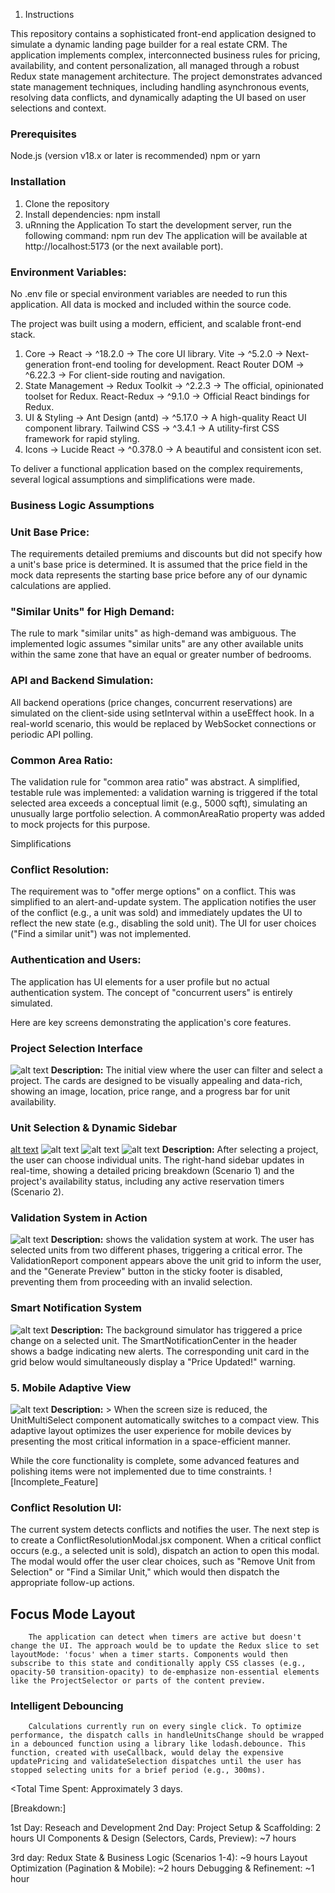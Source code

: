 1. Instructions

<!-- ThinkRealty CRM - Dynamic Landing Page Builder: -->

This repository contains a sophisticated front-end application designed to simulate a dynamic landing page builder for a real estate CRM. The application implements complex, interconnected business rules for pricing, availability, and content personalization, all managed through a robust Redux state management architecture.
The project demonstrates advanced state management techniques, including handling asynchronous events, resolving data conflicts, and dynamically adapting the UI based on user selections and context.

<!-- 2.1 Setup Instructions: -->

### Prerequisites

Node.js (version v18.x or later is recommended)
npm or yarn

### Installation

1. Clone the repository
2. Install dependencies: npm install
3. uRnning the Application
To start the development server, run the following command: npm run dev
The application will be available at http://localhost:5173 (or the next available port).

### Environment Variables:
No .env file or special environment variables are needed to run this application. All data is mocked and included within the source code.

<!-- 2.2 Technology Stack -->

The project was built using a modern, efficient, and scalable front-end stack.
1. Core	-> React -> ^18.2.0	 -> The core UI library. 
           Vite -> ^5.2.0 -> Next-generation front-end tooling for development.
           React Router DOM	 -> ^6.22.3	-> For client-side routing and navigation.
2. State Management -> Redux Toolkit -> ^2.2.3 -> The official, opinionated toolset for Redux.
                       React-Redux -> ^9.1.0 ->	Official React bindings for Redux.
3. UI & Styling -> Ant Design (antd) -> ^5.17.0 ->	A high-quality React UI component library.
                   Tailwind CSS  ->	^3.4.1 -> A utility-first CSS framework for rapid styling.
4. Icons -> Lucide React -> ^0.378.0 -> A beautiful and consistent icon set.

<!-- 2.3 Assumptions Made -->
To deliver a functional application based on the complex requirements, several logical assumptions and simplifications were made.

### Business Logic Assumptions

### Unit Base Price: 
The requirements detailed premiums and discounts but did not specify how a unit's base price is determined. It is assumed that the price field in the mock data represents the starting base price before any of our dynamic calculations are applied.

### "Similar Units" for High Demand: 
The rule to mark "similar units" as high-demand was ambiguous. The implemented logic assumes "similar units" are any other available units within the same zone that have an equal or greater number of bedrooms.

### API and Backend Simulation: 
All backend operations (price changes, concurrent reservations) are simulated on the client-side using setInterval within a useEffect hook. In a real-world scenario, this would be replaced by WebSocket connections or periodic API polling.

### Common Area Ratio: 
The validation rule for "common area ratio" was abstract. A simplified, testable rule was implemented: a validation warning is triggered if the total selected area exceeds a conceptual limit (e.g., 5000 sqft), simulating an unusually large portfolio selection. A commonAreaRatio property was added to mock projects for this purpose.

Simplifications
### Conflict Resolution: 
The requirement was to "offer merge options" on a conflict. This was simplified to an alert-and-update system. The application notifies the user of the conflict (e.g., a unit was sold) and immediately updates the UI to reflect the new state (e.g., disabling the sold unit). The UI for user choices ("Find a similar unit") was not implemented.
### Authentication and Users: 
The application has UI elements for a user profile but no actual authentication system. The concept of "concurrent users" is entirely simulated.

<!-- 2.4 Screenshots and Descriptions -->
Here are key screens demonstrating the application's core features.
### Project Selection Interface
![alt text](image.png)
**Description:** 
The initial view where the user can filter and select a project. The cards are designed to be visually appealing and data-rich, showing an image, location, price range, and a progress bar for unit availability.

### Unit Selection & Dynamic Sidebar
[alt text](image-1.png)
![alt text](image-4.png)
![alt text](image-5.png)
![alt text](image-6.png)
**Description:** 
 After selecting a project, the user can choose individual units. The right-hand sidebar updates in real-time, showing a detailed pricing breakdown (Scenario 1) and the project's availability status, including any active reservation timers (Scenario 2).

### Validation System in Action
![alt text](image-2.png)
**Description:** 
 shows the validation system at work. The user has selected units from two different phases, triggering a critical error. The ValidationReport component appears above the unit grid to inform the user, and the "Generate Preview" button in the sticky footer is disabled, preventing them from proceeding with an invalid selection.

### Smart Notification System
![alt text](image-3.png)
**Description:** 
The background simulator has triggered a price change on a selected unit. The SmartNotificationCenter in the header shows a badge indicating new alerts. The corresponding unit card in the grid below would simultaneously display a "Price Updated!" warning.

### 5. Mobile Adaptive View
![alt text]([SCREENSHOT_OF_MOBILE_ADAPTIVE_VIEW])
**Description:** > When the screen size is reduced, the UnitMultiSelect component automatically switches to a compact view. This adaptive layout optimizes the user experience for mobile devices by presenting the most critical information in a space-efficient manner.

<!-- 2.5 Incomplete Items and Future Approach -->
While the core functionality is complete, some advanced features and polishing items were not implemented due to time constraints.
![Incomplete_Feature]          

 ### Conflict Resolution UI:    

   The current system detects conflicts and notifies the user. The next step is to create a ConflictResolutionModal.jsx component. When a critical conflict occurs (e.g., a selected unit is sold), dispatch an action to open this modal. The modal would offer the user clear choices, such as "Remove Unit from Selection" or "Find a Similar Unit," which would then dispatch the appropriate follow-up actions.

## Focus Mode Layout	   
        The application can detect when timers are active but doesn't change the UI. The approach would be to update the Redux slice to set layoutMode: 'focus' when a timer starts. Components would then subscribe to this state and conditionally apply CSS classes (e.g., opacity-50 transition-opacity) to de-emphasize non-essential elements like the ProjectSelector or parts of the content preview.

### Intelligent Debouncing  
    	Calculations currently run on every single click. To optimize performance, the dispatch calls in handleUnitsChange should be wrapped in a debounced function using a library like lodash.debounce. This function, created with useCallback, would delay the expensive updatePricing and validateSelection dispatches until the user has stopped selecting units for a brief period (e.g., 300ms).

<!-- 2.6 Time Tracking -->

<Total Time Spent: Approximately 3 days.

[Breakdown:]

1st Day: Reseach and Development 
2nd Day: Project Setup & Scaffolding: 2 hours
         UI Components & Design (Selectors, Cards, Preview): ~7 hours

3rd day: Redux State & Business Logic (Scenarios 1-4): ~9 hours
         Layout Optimization (Pagination & Mobile): ~2 hours
         Debugging & Refinement: ~1 hour
